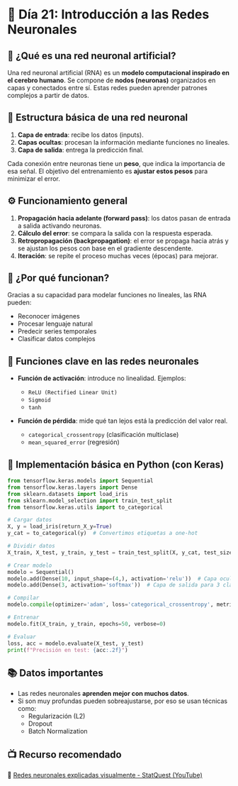 # 📘 Día 21: Introducción a las Redes Neuronales

## 🤖 ¿Qué es una red neuronal artificial?

Una red neuronal artificial (RNA) es un **modelo computacional inspirado en el cerebro humano**. Se compone de **nodos (neuronas)** organizados en capas y conectados entre sí. Estas redes pueden aprender patrones complejos a partir de datos.

## 🧱 Estructura básica de una red neuronal

1. **Capa de entrada**: recibe los datos (inputs).
2. **Capas ocultas**: procesan la información mediante funciones no lineales.
3. **Capa de salida**: entrega la predicción final.

Cada conexión entre neuronas tiene un **peso**, que indica la importancia de esa señal. El objetivo del entrenamiento es **ajustar estos pesos** para minimizar el error.

## ⚙️ Funcionamiento general

1. **Propagación hacia adelante (forward pass)**: los datos pasan de entrada a salida activando neuronas.
2. **Cálculo del error**: se compara la salida con la respuesta esperada.
3. **Retropropagación (backpropagation)**: el error se propaga hacia atrás y se ajustan los pesos con base en el gradiente descendente.
4. **Iteración**: se repite el proceso muchas veces (épocas) para mejorar.

## 🧠 ¿Por qué funcionan?

Gracias a su capacidad para modelar funciones no lineales, las RNA pueden:
- Reconocer imágenes
- Procesar lenguaje natural
- Predecir series temporales
- Clasificar datos complejos

## 🔣 Funciones clave en las redes neuronales

- **Función de activación**: introduce no linealidad. Ejemplos:
  - `ReLU (Rectified Linear Unit)`
  - `Sigmoid`
  - `tanh`

- **Función de pérdida**: mide qué tan lejos está la predicción del valor real.
  - `categorical_crossentropy` (clasificación multiclase)
  - `mean_squared_error` (regresión)

## 🧪 Implementación básica en Python (con Keras)

```python
from tensorflow.keras.models import Sequential
from tensorflow.keras.layers import Dense
from sklearn.datasets import load_iris
from sklearn.model_selection import train_test_split
from tensorflow.keras.utils import to_categorical

# Cargar datos
X, y = load_iris(return_X_y=True)
y_cat = to_categorical(y)  # Convertimos etiquetas a one-hot

# Dividir datos
X_train, X_test, y_train, y_test = train_test_split(X, y_cat, test_size=0.2, random_state=42)

# Crear modelo
modelo = Sequential()
modelo.add(Dense(10, input_shape=(4,), activation='relu'))  # Capa oculta
modelo.add(Dense(3, activation='softmax'))  # Capa de salida para 3 clases

# Compilar
modelo.compile(optimizer='adam', loss='categorical_crossentropy', metrics=['accuracy'])

# Entrenar
modelo.fit(X_train, y_train, epochs=50, verbose=0)

# Evaluar
loss, acc = modelo.evaluate(X_test, y_test)
print(f"Precisión en test: {acc:.2f}")
```

## 📚 Datos importantes

- Las redes neuronales **aprenden mejor con muchos datos**.
- Si son muy profundas pueden sobreajustarse, por eso se usan técnicas como:
  - Regularización (L2)
  - Dropout
  - Batch Normalization

## 📺 Recurso recomendado

🎥 [Redes neuronales explicadas visualmente - StatQuest (YouTube)](https://www.youtube.com/watch?v=aircAruvnKk)
